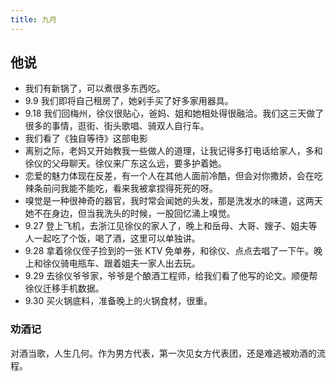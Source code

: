 ```yaml
---
title: 九月
---
```


## 他说

- 我们有新锅了，可以煮很多东西吃。
- 9.9 我们即将自己租房了，她剁手买了好多家用器具。
- 9.18 我们回梅州，徐仪很贴心，爸妈、姐和她相处得很融洽。我们这三天做了很多的事情，逛街、街头歌唱、骑双人自行车。
- 我们看了《独自等待》这部电影
- 离别之际，老妈又开始教我一些做人的道理，让我记得多打电话给家人，多和徐仪的父母聊天。徐仪来广东这么远，要多护着她。
- 恋爱的魅力体现在反差，有一个人在其他人面前冷酷，但会对你撒娇，会在吃辣条前问我能不能吃，看来我被拿捏得死死的呀。
- 嗅觉是一种很神奇的器官，我时常会闻她的头发，那是洗发水的味道，这两天她不在身边，但当我洗头的时候，一股回忆涌上嗅觉。
- 9.27 登上飞机，去浙江见徐仪的家人了，晚上和岳母、大哥、嫂子、姐夫等人一起吃了个饭，喝了酒，这里可以单独讲。
- 9.28 拿着徐仪侄子捡到的一张 KTV 免单券，和徐仪、点点去唱了一下午。晚上和徐仪骑电瓶车、跟着姐夫一家人出去玩。
- 9.29 去徐仪爷爷家，爷爷是个酿酒工程师，给我们看了他写的论文。顺便帮徐仪迁移手机数据。
- 9.30 买火锅底料，准备晚上的火锅食材，很重。

### 劝酒记

对酒当歌，人生几何。作为男方代表，第一次见女方代表团，还是难逃被劝酒的流程。
